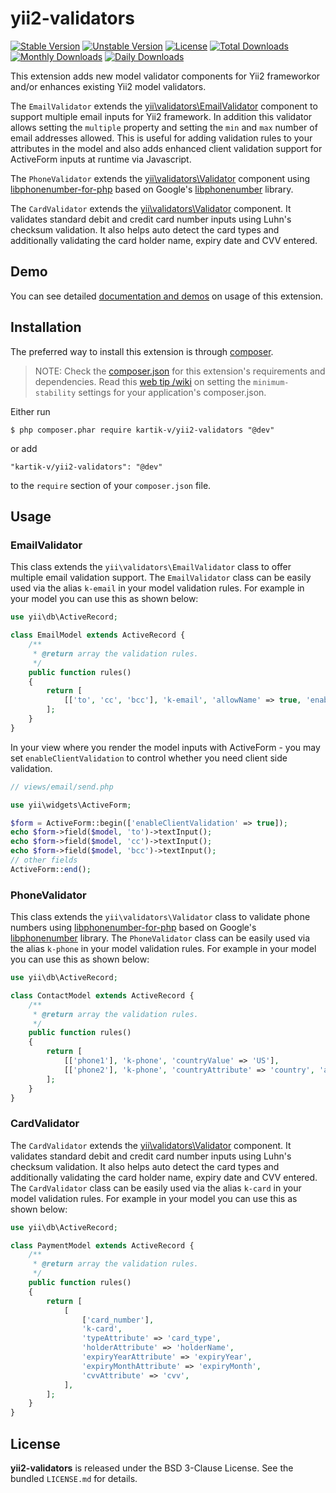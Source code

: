 yii2-validators
===============

[![Stable Version](https://poser.pugx.org/kartik-v/yii2-validators/v/stable)](https://packagist.org/packages/kartik-v/yii2-validators)
[![Unstable Version](https://poser.pugx.org/kartik-v/yii2-validators/v/unstable)](https://packagist.org/packages/kartik-v/yii2-validators)
[![License](https://poser.pugx.org/kartik-v/yii2-validators/license)](https://packagist.org/packages/kartik-v/yii2-validators)
[![Total Downloads](https://poser.pugx.org/kartik-v/yii2-validators/downloads)](https://packagist.org/packages/kartik-v/yii2-validators)
[![Monthly Downloads](https://poser.pugx.org/kartik-v/yii2-validators/d/monthly)](https://packagist.org/packages/kartik-v/yii2-validators)
[![Daily Downloads](https://poser.pugx.org/kartik-v/yii2-validators/d/daily)](https://packagist.org/packages/kartik-v/yii2-validators)

This extension adds new model validator components for Yii2 frameworkor and/or enhances existing Yii2 model validators. 

The `EmailValidator` extends the [yii\validators\EmailValidator](https://www.yiiframework.com/doc/api/2.0/yii-validators-emailvalidator)
component to support multiple email inputs for Yii2 framework. In addition this validator allows setting the `multiple` property and
setting the `min` and `max` number of email addresses allowed. This is useful for adding validation rules to your attributes
in the model and also adds enhanced client validation support for ActiveForm inputs at runtime via Javascript.

The `PhoneValidator` extends the [yii\validators\Validator](https://www.yiiframework.com/doc/api/2.0/yii-validators-validator) component
using [libphonenumber-for-php](https://github.com/giggsey/libphonenumber-for-php) based on Google's
[libphonenumber](https://github.com/googlei18n/libphonenumber) library.

The `CardValidator` extends the [yii\validators\Validator](https://www.yiiframework.com/doc/api/2.0/yii-validators-validator) component.
It validates standard debit and credit card number inputs using Luhn's checksum validation. It also helps auto detect the card types and
additionally validating the card holder name, expiry date and CVV entered.

## Demo
You can see detailed [documentation and demos](http://demos.krajee.com/validators) on usage of this extension.

## Installation

The preferred way to install this extension is through [composer](http://getcomposer.org/download/).

> NOTE: Check the [composer.json](https://github.com/kartik-v/yii2-validators/blob/master/composer.json) for this extension's requirements and dependencies. Read this [web tip /wiki](http://webtips.krajee.com/setting-composer-minimum-stability-application/) on setting the `minimum-stability` settings for your application's composer.json.

Either run

```
$ php composer.phar require kartik-v/yii2-validators "@dev"
```

or add

```
"kartik-v/yii2-validators": "@dev"
```

to the ```require``` section of your `composer.json` file.

## Usage

### EmailValidator

This class extends the `yii\validators\EmailValidator` class to offer multiple email validation support. The `EmailValidator` class
can be easily used via the alias `k-email` in your model validation rules. For example in your model you can use this as shown below:

```php
use yii\db\ActiveRecord;

class EmailModel extends ActiveRecord {
    /**
     * @return array the validation rules.
     */
    public function rules()
    {
        return [
            [['to', 'cc', 'bcc'], 'k-email', 'allowName' => true, 'enableIDN' => true, 'max' => 5],
        ];
    }
}
```

In your view where you render the model inputs with ActiveForm - you may set `enableClientValidation` to control whether you need client side validation.

```php
// views/email/send.php

use yii\widgets\ActiveForm;

$form = ActiveForm::begin(['enableClientValidation' => true]);
echo $form->field($model, 'to')->textInput();
echo $form->field($model, 'cc')->textInput();
echo $form->field($model, 'bcc')->textInput();
// other fields
ActiveForm::end();
```

### PhoneValidator

This class extends the `yii\validators\Validator` class to validate phone numbers using
[libphonenumber-for-php](https://github.com/giggsey/libphonenumber-for-php) based on Google's
[libphonenumber](https://github.com/googlei18n/libphonenumber) library. The `PhoneValidator` class
can be easily used via the alias `k-phone` in your model validation rules. For example in your 
model you can use this as shown below:

```php
use yii\db\ActiveRecord;

class ContactModel extends ActiveRecord {
    /**
     * @return array the validation rules.
     */
    public function rules()
    {
        return [
            [['phone1'], 'k-phone', 'countryValue' => 'US'],
            [['phone2'], 'k-phone', 'countryAttribute' => 'country', 'applyFormat' => false],
        ];
    }
}
```

### CardValidator

The `CardValidator` extends the [yii\validators\Validator](https://www.yiiframework.com/doc/api/2.0/yii-validators-validator) component.
It validates standard debit and credit card number inputs using Luhn's checksum validation. It also helps auto detect the card types and
additionally validating the card holder name, expiry date and CVV entered. The `CardValidator` class
can be easily used via the alias `k-card` in your model validation rules. For example in your 
model you can use this as shown below:

```php
use yii\db\ActiveRecord;

class PaymentModel extends ActiveRecord {
    /**
     * @return array the validation rules.
     */
    public function rules()
    {
        return [
            [
                ['card_number'], 
                'k-card', 
                'typeAttribute' => 'card_type', 
                'holderAttribute' => 'holderName',
                'expiryYearAttribute' => 'expiryYear',
                'expiryMonthAttribute' => 'expiryMonth',
                'cvvAttribute' => 'cvv',
            ],
        ];
    }
}
```

## License

**yii2-validators** is released under the BSD 3-Clause License. See the bundled `LICENSE.md` for details.